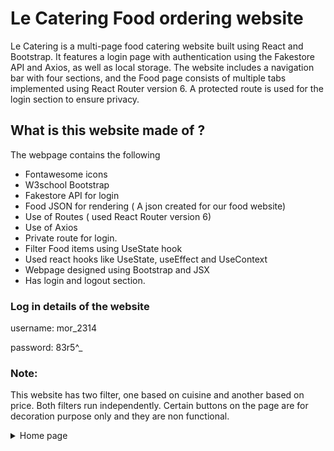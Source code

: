
# Le Catering Food ordering website
Le Catering is a multi-page food catering website built using React and Bootstrap. It features a login page with authentication using the Fakestore API and Axios, as well as local storage. The website includes a navigation bar with four sections, and the Food page consists of multiple tabs implemented using React Router version 6. A protected route is used for the login section to ensure privacy.

## What is this website made of ?

The webpage contains the following

* Fontawesome icons
* W3school Bootstrap
* Fakestore API for login
* Food JSON for rendering ( A json created for our food website)
* Use of Routes ( used React Router version 6)
* Use of Axios
* Private route for login.
* Filter Food items using UseState hook
* Used react hooks like UseState, useEffect and UseContext
* Webpage designed using Bootstrap and JSX
*  Has login and logout section.

### Log in details of the website

 username: mor_2314

 password: 83r5^_

 ### Note: 
 This website has two filter, one based on cuisine and another based on price. Both filters run independently. 
Certain buttons on the page are for decoration purpose only and they are non functional.

 <details>
  <summary>Home page</summary>

  ### Home page
    
   

 <details>
  <summary>Food page</summary>

  ### Food page
    
    

 <details>
  <summary>Bakes page</summary>

  ### Bakes page
   
    

<details>
  <summary>Contact page</summary>

  ### Contact page
    
    

<details>
  <summary>Login page</summary>

  ### Login page
    
    

<details>
  <summary>After Login</summary>

  ### Loggedin page

    

<details>
  <summary>Filtering food after login</summary>

  ### Filtering
  
    </details>